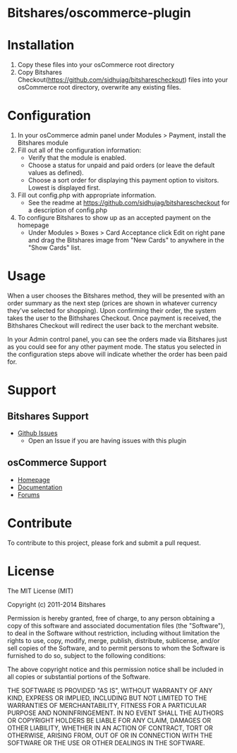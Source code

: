 Bitshares/oscommerce-plugin
========================

# Installation

1. Copy these files into your osCommerce root directory
2. Copy Bitshares Checkout(https://github.com/sidhujag/bitsharescheckout) files into your osCommerce root directory, overwrite any existing files.

# Configuration

1. In your osCommerce admin panel under Modules > Payment, install the Bitshares module
2. Fill out all of the configuration information:
	- Verify that the module is enabled.
	- Choose a status for unpaid and paid orders (or leave the default values as
      defined).
	- Choose a sort order for displaying this payment option to visitors.
      Lowest is displayed first.
3. Fill out config.php with appropriate information.
    - See the readme at https://github.com/sidhujag/bitsharescheckout for a description of config.php
4. To configure Bitshares to show up as an accepted payment on the homepage
	- Under Modules > Boxes > Card Acceptance click Edit on right pane and drag the Bitshares image from "New Cards" to anywhere in the "Show Cards" list. 
# Usage

When a user chooses the Bitshares method, they will be
presented with an order summary as the next step (prices are shown in whatever
currency they've selected for shopping). Upon confirming their order, the system
takes the user to the Bithshares Checkout.  Once payment is received, the Bithshares Checkout
will redirect the user back to the merchant website.

In your Admin control panel, you can see the orders made via Bitshares just as
you could see for any other payment mode.  The status you selected in the
configuration steps above will indicate whether the order has been paid for.  


# Support

## Bitshares Support

* [Github Issues](https://github.com/sidhujag/bitshares-oscommerce/issues)
  * Open an Issue if you are having issues with this plugin

## osCommerce Support

* [Homepage](http://www.oscommerce.com/)
* [Documentation](http://library.oscommerce.com/)
* [Forums](http://forums.oscommerce.com/)

# Contribute

To contribute to this project, please fork and submit a pull request.

# License

The MIT License (MIT)

Copyright (c) 2011-2014 Bitshares

Permission is hereby granted, free of charge, to any person obtaining a copy
of this software and associated documentation files (the "Software"), to deal
in the Software without restriction, including without limitation the rights
to use, copy, modify, merge, publish, distribute, sublicense, and/or sell
copies of the Software, and to permit persons to whom the Software is
furnished to do so, subject to the following conditions:

The above copyright notice and this permission notice shall be included in
all copies or substantial portions of the Software.

THE SOFTWARE IS PROVIDED "AS IS", WITHOUT WARRANTY OF ANY KIND, EXPRESS OR
IMPLIED, INCLUDING BUT NOT LIMITED TO THE WARRANTIES OF MERCHANTABILITY,
FITNESS FOR A PARTICULAR PURPOSE AND NONINFRINGEMENT. IN NO EVENT SHALL THE
AUTHORS OR COPYRIGHT HOLDERS BE LIABLE FOR ANY CLAIM, DAMAGES OR OTHER
LIABILITY, WHETHER IN AN ACTION OF CONTRACT, TORT OR OTHERWISE, ARISING FROM,
OUT OF OR IN CONNECTION WITH THE SOFTWARE OR THE USE OR OTHER DEALINGS IN
THE SOFTWARE.
